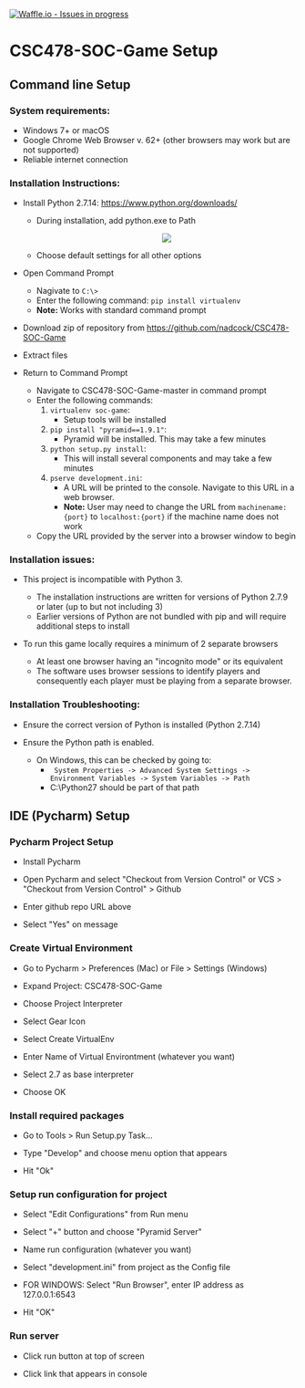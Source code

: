 [![Waffle.io - Issues in progress](https://badge.waffle.io/nadcock/CSC478-SOC-Game.png?label=in%20progress&title=In%20Progress)](https://waffle.io/nadcock/CSC478-SOC-Game?utm_source=badge)

# CSC478-SOC-Game Setup

## Command line Setup

### System requirements:
   * Windows 7+ or macOS
   * Google Chrome Web Browser v. 62+ (other browsers may work but are not supported)
   * Reliable internet connection
    
### Installation Instructions:
   * Install Python 2.7.14: https://www.python.org/downloads/
   
      * During installation, add python.exe to Path <p align="center"> <img src=https://github.com/nadcock/CSC478-SOC-Game/blob/master/Documentation/add_python_to_path.png> </p>
      * Choose default settings for all other options
   * Open Command Prompt
      * Nagivate to ```C:\>```
      * Enter the following command: 
          ```pip install virtualenv```
      * **Note:** Works with standard command prompt
   * Download zip of repository from https://github.com/nadcock/CSC478-SOC-Game
   * Extract files
   * Return to Command Prompt
      * Navigate to CSC478-SOC-Game-master in command prompt
      * Enter the following commands: 
          1. ```virtualenv soc-game```:
             * Setup tools will be installed
          1. ```pip install "pyramid==1.9.1"```:
             * Pyramid will be installed. This may take a few minutes
          1. ```python setup.py install```:
             * This will install several components and may take a few minutes
          1. ```pserve development.ini```:
             * A URL will be printed to the console. Navigate to this URL in a web browser. 
             * **Note:** User may need to change the URL from ```machinename:{port}``` to ```localhost:{port}``` if the machine name does not work
      * Copy the URL provided by the server into a browser window to begin
    
### Installation issues:
   * This project is incompatible with Python 3. 
   
      * The installation instructions are written for versions of Python 2.7.9 or later (up to but not including 3)
      * Earlier versions of Python are not bundled with pip and will require additional steps to install
      
   * To run this game locally requires a minimum of 2 separate browsers
      * At least one browser having an "incognito mode" or its equivalent 
      * The software uses browser sessions to identify players and consequently each player must be playing from a separate browser. 

### Installation Troubleshooting: 
   * Ensure the correct version of Python is installed (Python 2.7.14)
   
   * Ensure the Python path is enabled. 
      * On Windows, this can be checked by going to: 
         * ``` System Properties -> Advanced System Settings -> Environment Variables -> System Variables -> Path``` 
         * C:\Python27 should be part of that path

## IDE (Pycharm) Setup
### Pycharm Project Setup
   * Install Pycharm
   
   * Open Pycharm and select "Checkout from Version Control" or VCS > "Checkout from Version Control" > Github
   * Enter github repo URL above
   * Select "Yes" on message

### Create Virtual Environment
   * Go to Pycharm > Preferences (Mac) or File > Settings (Windows)
   
   * Expand Project: CSC478-SOC-Game
   * Choose Project Interpreter
   * Select Gear Icon
   * Select Create VirtualEnv
   * Enter Name of Virtual Environtment (whatever you want)
   * Select 2.7 as base interpreter
   * Choose OK

### Install required packages
   * Go to Tools > Run Setup.py Task...
   
   * Type "Develop" and choose menu option that appears
   * Hit "Ok"

### Setup run configuration for project
   * Select "Edit Configurations" from Run menu
   
   * Select "+" button and choose "Pyramid Server"
   * Name run configuration (whatever you want)
   * Select "development.ini" from project as the Config file
   * FOR WINDOWS: Select "Run Browser", enter IP address as 127.0.0.1:6543
   * Hit "OK"

### Run server
   * Click run button at top of screen
   
   * Click link that appears in console



